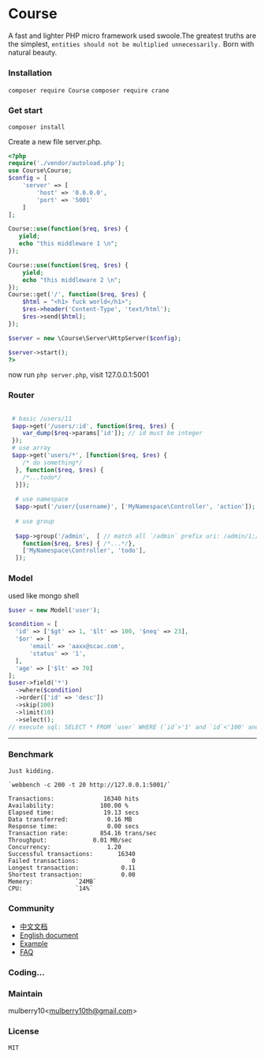 # Course

A fast and lighter PHP micro framework used swoole.The greatest truths are the simplest,
 `entities should not be multiplied unnecessarily.` Born with natural beauty.

### Installation
`composer require Course`
`composer require crane`
### Get start

`composer install` 

Create a new file server.php.

```php
<?php
require('./vendor/autoload.php');
use Course\Course;
$config = [
    'server' => [
        'host' => '0.0.0.0',
        'port' => '5001'
    ]
];

Course::use(function($req, $res) {
   yield;
   echo "this middleware 1 \n";
});

Course::use(function($req, $res) {
    yield;
    echo "this middleware 2 \n";
});
Course::get('/', function($req, $res) {
    $html = "<h1> fuck world</h1>";
    $res->header('Content-Type', 'text/html');
    $res->send($html);
});

$server = new \Course\Server\HttpServer($config);

$server->start();
?>
```
now run `php server.php`, visit 127.0.0.1:5001

### Router

```php

 # basic /users/11
 $app->get('/users/:id', function($req, $res) {
    var_dump($req->params['id']); // id must be integer
 });
 # use array
 $app->get('users/*', [function($req, $res) {
    /* do something*/
  }, function($req, $res) {
    /*...todo*/
  }]);
 
  # use namespace
  $app->put('/user/{username}', ['MyNamespace\Controller', 'action']);
  
  # use group
  
  $app->group('/admin',  [ // match all `/admin` prefix uri: /admin/1;/admin/user/1
    function($req, $res) { /*...*/},
    ['MyNamespace\Controller', 'todo'],
  ]);
 ```
 
### Model
 
 used like mongo shell
 
  ```php
  $user = new Model('user');

$condition = [
    'id' => ['$gt' => 1, '$lt' => 100, '$neq' => 23],
    '$or' => [
        'email' => 'aaxx@scac.com',
        'status' => '1',
    ],
    'age' => ['$lt' => 70]
];
  $user->field('*')
    ->where($condition)
    ->order(['id' => 'desc'])
    ->skip(100)
    ->limit(10)
    ->select();
// execute sql: SELECT * FROM `user` WHERE (`id`>'1' and `id`<'100' and `id`!='23') or (`email`='aaxx@scac.com' and `status`='1') and (`age`<'70') ORDER BY `id` DESC limit 10 offset 100;

   ```
-------

### Benchmark
    
    Just kidding.
     
    `webbench -c 200 -t 20 http://127.0.0.1:5001/`
   >
    Transactions:		       16340 hits
    Availability:		      100.00 %
    Elapsed time:		       19.13 secs
    Data transferred:	        0.16 MB
    Response time:		        0.00 secs
    Transaction rate:	      854.16 trans/sec
    Throughput:		        0.01 MB/sec
    Concurrency:		        1.20
    Successful transactions:       16340
    Failed transactions:	           0
    Longest transaction:	        0.11
    Shortest transaction:	        0.00
    Memery:		       `24MB`
    CPU:		       `14%`



### Community

 - [中文文档]()
 - [English document]()
 - [Example]()
 - [FAQ](https://github.com/shipmen/Course/issues)
 
### Coding...

### Maintain

mulberry10<[mulberry10th@gmail.com]()>

### License
    MIT
